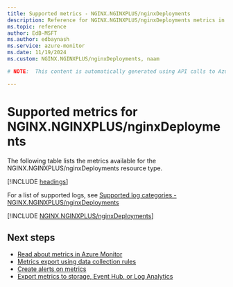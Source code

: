 ```yaml
---
title: Supported metrics - NGINX.NGINXPLUS/nginxDeployments
description: Reference for NGINX.NGINXPLUS/nginxDeployments metrics in Azure Monitor.
ms.topic: reference
author: EdB-MSFT
ms.author: edbaynash
ms.service: azure-monitor
ms.date: 11/19/2024
ms.custom: NGINX.NGINXPLUS/nginxDeployments, naam

# NOTE:  This content is automatically generated using API calls to Azure. Any edits made on these files will be overwritten in the next run of the script. 

---
```


  
# Supported metrics for NGINX.NGINXPLUS/nginxDeployments
  
The following table lists the metrics available for the NGINX.NGINXPLUS/nginxDeployments resource type.  
  
  
[!INCLUDE [headings](~/reusable-content/ce-skilling/azure/includes/azure-monitor/reference/metrics/metrics-headings.md)]  
  
  
  
For a list of supported logs, see [Supported log categories - NGINX.NGINXPLUS/nginxDeployments](../supported-logs/nginx-nginxplus-nginxdeployments-logs.md)  
  
 

[!INCLUDE [NGINX.NGINXPLUS/nginxDeployments](~/reusable-content/ce-skilling/azure/includes/azure-monitor/reference/metrics/nginx-nginxplus-nginxdeployments-metrics-include.md)]  



## Next steps

- [Read about metrics in Azure Monitor](/azure/azure-monitor/data-platform)
- [Metrics export using data collection rules](/azure/azure-monitor/essentials/data-collection-metrics)
- [Create alerts on metrics](/azure/azure-monitor/alerts/alerts-overview)
- [Export metrics to storage, Event Hub, or Log Analytics](/azure/azure-monitor/essentials/platform-logs-overview)
